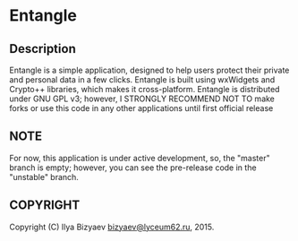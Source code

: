 # Entangle
## Description
Entangle is a simple application, designed to help users protect their private and personal data in a few clicks.
Entangle is built using wxWidgets and Crypto++ libraries, which makes it cross-platform.
Entangle is distributed under GNU GPL v3; however, I STRONGLY RECOMMEND NOT TO make forks or use this code in any other applications until first official release 
## NOTE
For now, this application is under active development, so, the "master" branch is empty; however, you can see the pre-release code in the "unstable" branch.
## COPYRIGHT
Copyright (C) Ilya Bizyaev <bizyaev@lyceum62.ru>, 2015.
